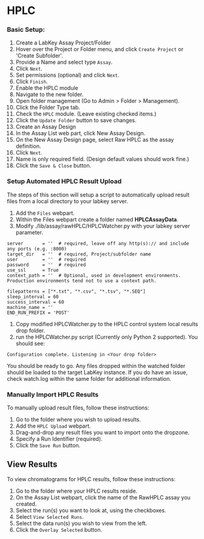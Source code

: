# HPLC

### Basic Setup: ###

1. Create a LabKey Assay Project/Folder
  1. Hover over the Project or Folder menu, and click `Create Project` or 'Create Subfolder'.
  1. Provide a Name and select type `Assay`.
  1. Click `Next`.
  1. Set permissions (optional) and click `Next`.
  1. Click `Finish`.
1. Enable the HPLC module 
  1. Navigate to the new folder.
  1. Open folder management (Go to Admin > Folder > Management).
  1. Click the Folder Type tab.
  1. Check the `HPLC` module. (Leave existing checked items.)
  1. Click the `Update Folder` button to save changes.
1. Create an Assay Design
  1.  In the Assay List web part, click New Assay Design.
  1.  On the New Assay Design page, select Raw HPLC as the assay definition.
  1.  Click `Next`.
  1.  Name is only required field. (Design default values should work fine.)
  1.  Click the `Save & Close` button.

### Setup Automated HPLC Result Upload  ###

The steps of this section will setup a script to automatically upload result files from a local directory to your labkey server.

1. Add the `Files` webpart.
1. Within the Files webpart create a folder named **HPLCAssayData**.
1. Modify ./lib/assay/rawHPLC/HPLCWatcher.py with your labkey server parameter.
  ```
  server       = ''  # required, leave off any http(s):// and include any ports (e.g. :8000)
  target_dir   = ''  # required, Project/subfolder name
  user         = ''  # required
  password     = ''  # required
  use_ssl      = True
  context_path = ''  # Optional, used in development environments. Production environments tend not to use a context path.
  
  filepatterns = ["*.txt", "*.csv", "*.tsv", "*.SEQ"]
  sleep_interval = 60
  success_interval = 60
  machine_name = ''
  END_RUN_PREFIX = 'POST'
  ```
1. Copy modified HPLCWatcher.py to the HPLC control system local results drop folder.
1. run the HPLCWatcher.py script   (Currently only Python 2 supported).
You should see:

`Configuration complete. Listening in <Your drop folder>`

You should be ready to go. Any files dropped within the watched folder should be loaded to the target LabKey instance.
If you do have an issue, check watch.log within the same folder for additional information.

### Manually Import HPLC Results ###

To manually upload result files, follow these instructions: 

1. Go to the folder where you wish to upload results.
1. Add the `HPLC Upload` webpart.
1. Drag-and-drop any result files you want to import onto the dropzone.
1. Specify a Run Identifier (required).
1. Click the `Save Run` button.

## View Results ##

To view chromatograms for HPLC results, follow these instructions:

1. Go to the folder where your HPLC results reside.
1. On the Assay List webpart, click the name of the RawHPLC assay you created.
1. Select the run(s) you want to look at, using the checkboxes.
1. Select `View Selected Runs`.
1. Select the data run(s) you wish to view from the left.
1. Click the `Overlay Selected` button.

